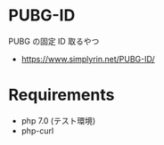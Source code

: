 # PUBG-ID
PUBG の固定 ID 取るやつ

- https://www.simplyrin.net/PUBG-ID/

# Requirements
- php 7.0 (テスト環境)
- php-curl
